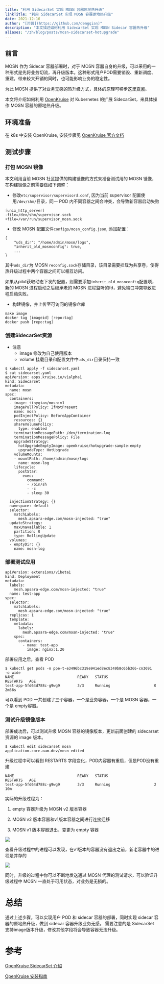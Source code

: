 ```yaml
---
title: "利用 SidecarSet 实现 MOSN 容器原地热升级"
linkTitle: "利用 SidecarSet 实现 MOSN 容器原地热升级"
date: 2021-12-10
author: "[邓茜](https://github.com/dengqian)"
description: "本文描述如何利用 SidecarSet 实现 MOSN Sidecar 容器热升级"
aliases: "/zh/blog/posts/mosn-sidecarset-hotupgrade"
---
```


## 前言
MOSN 作为 Sidecar 容器部署时，对于 MOSN 容器自身的升级，可以采用的一种形式是先将业务切流，再升级版本。这种形式用户POD需要销毁、重新调度、重建，带来较大开销的同时，也可能影响业务的稳定性。

为此 MOSN 提供了对业务无感的热升级方式，具体的原理可移步[这里查阅](/docs/concept/smooth-upgrade/)。

本文将介绍如何利用 [OpenKruise](http://openkruise.io/) 对 Kubernetes 的扩展 SidecarSet，来具体操作 MOSN 容器的原地热升级。

## 环境准备

在 k8s 中安装 OpenKruise, 安装步骤见 [ OpenKruise 官方文档](http://openkruise.io/docs/installation) 

## 测试步骤
### 打包 MOSN 镜像
本文利用当前 MOSN 社区提供的构建镜像的方式来准备测试用的 MOSN 镜像，在构建镜像之前需要做如下调整：

- 修改```etc/supervisor/supervisord.conf```, 因为当前 supervisor 配置使用```/dev/shm/```目录，同一 POD 内不同容器之间会冲突，会导致新容器启动失败

```bigquery
[unix_http_server]
-file=/dev/shm/supervisor.sock
+file=/var/run/supervisor_mosn.sock
```

- 修改 MOSN 配置文件```configs/mosn_config.json```, 添加配置：

```bigquery
{
    "uds_dir": "/home/admin/mosn/logs",
    "inherit_old_mosnconfig": true,
    ...
}
```

其中```uds_dir```为 MOSN ```reconfig.sock```存储目录，该目录需要挂载为共享卷，使得热升级过程中两个容器之间可以相互访问。

如果从pilot获取动态下发的配置，则需要添加```inherit_old_mosnconfig```配置项，新的 MOSN 进程启动之后继承老的 MOSN 进程监听的fd，避免端口冲突导致进程启动失败。

- 构建镜像，并上传至可访问的镜像仓库

```bigquery
make image
docker tag [imageid] [repo:tag]
docker push [repo:tag]
```

### 创建SidecarSet资源
- 注意
  - image 修改为自己使用版本
  - volume 挂载目录和配置文件中```uds_dir```目录保持一致

```bigquery
$ kubectl apply -f sidecarset.yaml 
$ cat sidecarset.yaml
apiVersion: apps.kruise.io/v1alpha1
kind: SidecarSet
metadata:
  name: mosn
spec:
  containers:
  - image: tinyqian/mosn:v1
    imagePullPolicy: IfNotPresent
    name: mosn
    podInjectPolicy: BeforeAppContainer
    resources: {}
    shareVolumePolicy:
      type: enabled
    terminationMessagePath: /dev/termination-log
    terminationMessagePolicy: File
    upgradeStrategy:
      hotUpgradeEmptyImage: openkruise/hotupgrade-sample:empty
      upgradeType: HotUpgrade
    volumeMounts:
    - mountPath: /home/admin/mosn/logs
      name: mosn-log
    lifecycle:
      postStar:
        exec:
          command:
          - /bin/sh
          - -c
          - sleep 30

  injectionStrategy: {}
  namespace: default
  selector:
    matchLabels:
      mesh.apsara-edge.com/mosn-injected: "true"
  updateStrategy:
    maxUnavailable: 1
    partition: 0
    type: RollingUpdate
  volumes:
  - emptyDir: {}
    name: mosn-log
```

### 部署测试应用
```bigquery
apiVersion: extensions/v1beta1
kind: Deployment
metadata:
  labels:
    mesh.apsara-edge.com/mosn-injected: "true"
  name: test-app
spec:
  selector:
    matchLabels:
      mesh.apsara-edge.com/mosn-injected: "true"
  replicas: 1
  template:
    metadata:
      labels:
        mesh.apsara-edge.com/mosn-injected: "true"
    spec:
      containers:
        - name: test-app
          image: nginx:1.20
```

部署应用之后，查看 POD
```bigquery
$ kubectl get pods -n ppe-t-e3496bc319e941ed8ec8349b8c65b366-cn3691    -o wide
NAME                             READY   STATUS                     RESTARTS   AGE
test-app-5fd64d788c-g9wg9        3/3     Running                    0          2m56s
```
可以看到 POD 一共创建了三个容器，一个是业务容器，一个是 MOSN 容器，一个是 empty容器。

### 测试升级镜像版本
部署成功后，可以测试升级 MOSN 容器的镜像版本，更新前面创建的 sidecarset 资源的 image 版本。
```bigquery
$ kubectl edit sidecarset mosn
application.core.oam.dev/mosn edited
```
升级过程中可以看到 RESTARTS 字段变化，POD内容器有重启，但是POD没有重建
```bigquery
NAME                             READY   STATUS                     RESTARTS   AGE
test-app-5fd64d788c-g9wg9        3/3     Running                    2          10m
```
实际的升级过程为：

1. empty 容器升级为 MOSN v2 版本容器
   
2. MOSN v2 版本容器和v1版本容器之间进行连接迁移
   
3. MOSN v1 版本容器退出，变更为 empty 容器

![](mosn-hotupgrade.png)

查看升级过程中的进程可以发现，在v1版本的容器没有退出之前，新老容器中的进程是并存的

![](mosn-hotupgrade-process.png)

同时，升级的过程中你可以不断地发送通过 MOSN 代理的测试请求，可以验证升级过程中 MOSN 一直处于可用状态，对业务是无损的。
# 总结
通过上述步骤，可以实现用户 POD 和 sidecar 容器的部署，同时实现 sidecar 容器的原地热升级，做到 sidecar 容器升级业务无感。
需要注意的是 SidecarSet 支持image版本升级，修改其他字段将会导致容器无法升级。

# 参考
[OpenKruise SidecarSet 介绍](https://openkruise.io/zh/docs/user-manuals/sidecarset/)

[OpenKruise 安装指南](http://openkruise.io/zh/docs/installation)
